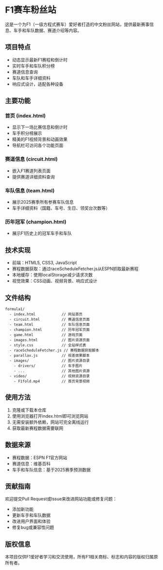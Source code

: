# F1赛车粉丝站

这是一个为F1（一级方程式赛车）爱好者打造的中文粉丝网站，提供最新赛事信息、车手和车队数据、赛道介绍等内容。

## 项目特点

- 动态显示最新F1赛程和倒计时
- 实时车手和车队积分榜
- 赛道信息查询
- 车队和车手详细资料
- 响应式设计，适配各种设备

## 主要功能

### 首页 (index.html)

- 显示下一场比赛信息和倒计时
- 车手积分榜展示
- 精美的F1视频背景和动画效果
- 导航栏可访问各个功能页面

### 赛道信息 (circuit.html)

- 嵌入F1赛道列表页面
- 提供赛道详细资料查询

### 车队信息 (team.html)

- 展示2025赛季所有参赛车队信息
- 车手详细资料（国籍、车号、生日、领奖台次数等）

### 历年冠军 (champion.html)

- 展示F1历史上的冠军车手和车队

## 技术实现

- 前端：HTML5, CSS3, JavaScript
- 赛程数据获取：通过raceScheduleFetcher.js从ESPN抓取最新赛程
- 本地缓存：使用localStorage减少请求次数
- 视觉效果：CSS动画、视频背景、响应式设计

## 文件结构

```
formula1/
  - index.html            // 网站首页
  - circuit.html          // 赛道信息页面
  - team.html             // 车队信息页面
  - champion.html         // 历年冠军页面
  - game.html             // 游戏页面
  - images.html           // 图片资源页面
  - style.css             // 全站样式表
  - raceScheduleFetcher.js // 赛程数据获取脚本
  - parallax.js           // 视差效果脚本
  - images/               // 图片资源目录
    - drivers/            // 车手图片
    - ...                 // 其他图片资源
  - video/                // 视频资源目录
    - F1fold.mp4          // 首页背景视频
```

## 使用方法

1. 克隆或下载本仓库
2. 使用浏览器打开index.html即可浏览网站
3. 无需安装额外依赖，网站可完全离线运行
4. 获取最新赛程数据需要联网

## 数据来源

- 赛程数据：ESPN F1官方网站
- 赛道信息：维基百科
- 车手和车队信息：基于2025赛季预测数据

## 贡献指南

欢迎提交Pull Request或Issue来改进网站功能或修复问题：

- 添加新功能
- 更新车手和车队数据
- 改进用户界面和体验
- 修复bug或兼容性问题

## 版权信息

本项目仅供F1爱好者学习和交流使用，所有F1相关商标、标志和内容的版权归属原所有者。 